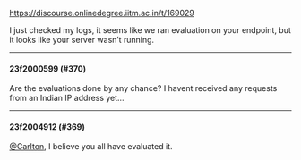 https://discourse.onlinedegree.iitm.ac.in/t/169029

I just checked my logs, it seems like we ran evaluation on your endpoint, but it looks like your server wasn’t running.</p><hr>

<h4>23f2000599 (#370)</h4>
<p>Are the evaluations done by any chance? I havent received any requests from an Indian IP address yet…</p><hr>

<h4>23f2004912 (#369)</h4>
<p><a class="mention" href="/u/carlton">@Carlton</a>, I believe you all have evaluated it.